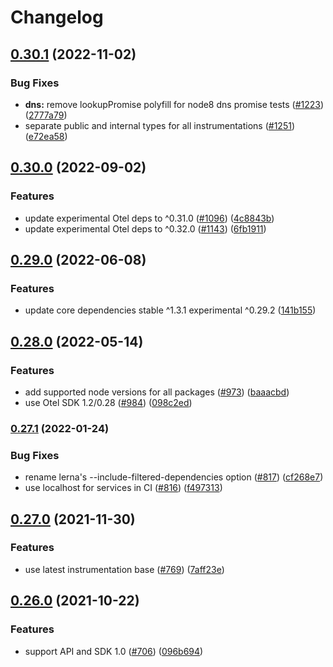 # Changelog

## [0.30.1](https://github.com/open-telemetry/opentelemetry-js-contrib/compare/instrumentation-dns-v0.30.0...instrumentation-dns-v0.30.1) (2022-11-02)


### Bug Fixes

* **dns:** remove lookupPromise polyfill for node8 dns promise tests  ([#1223](https://github.com/open-telemetry/opentelemetry-js-contrib/issues/1223)) ([2777a79](https://github.com/open-telemetry/opentelemetry-js-contrib/commit/2777a793239018b968519f27d2d188e41a05afa9))
* separate public and internal types for all instrumentations ([#1251](https://github.com/open-telemetry/opentelemetry-js-contrib/issues/1251)) ([e72ea58](https://github.com/open-telemetry/opentelemetry-js-contrib/commit/e72ea58cfb888a90590970f63d3a042a8ea3aaf2))

## [0.30.0](https://github.com/open-telemetry/opentelemetry-js-contrib/compare/instrumentation-dns-v0.29.0...instrumentation-dns-v0.30.0) (2022-09-02)


### Features

* update experimental Otel deps to ^0.31.0 ([#1096](https://github.com/open-telemetry/opentelemetry-js-contrib/issues/1096)) ([4c8843b](https://github.com/open-telemetry/opentelemetry-js-contrib/commit/4c8843be14896d1159a622c07eb3a049401ccba1))
* update experimental Otel deps to ^0.32.0 ([#1143](https://github.com/open-telemetry/opentelemetry-js-contrib/issues/1143)) ([6fb1911](https://github.com/open-telemetry/opentelemetry-js-contrib/commit/6fb191139aed2ca763300dcf9adb51121a88f97e))

## [0.29.0](https://github.com/open-telemetry/opentelemetry-js-contrib/compare/instrumentation-dns-v0.28.0...instrumentation-dns-v0.29.0) (2022-06-08)


### Features

* update core dependencies stable ^1.3.1 experimental ^0.29.2 ([141b155](https://github.com/open-telemetry/opentelemetry-js-contrib/commit/141b155e344980b51264e26b26c117b2113bcef6))

## [0.28.0](https://github.com/open-telemetry/opentelemetry-js-contrib/compare/instrumentation-dns-v0.27.1...instrumentation-dns-v0.28.0) (2022-05-14)


### Features

* add supported node versions for all packages ([#973](https://github.com/open-telemetry/opentelemetry-js-contrib/issues/973)) ([baaacbd](https://github.com/open-telemetry/opentelemetry-js-contrib/commit/baaacbdd35ca4baab0afae64647aa8c0380ee4b7))
* use Otel SDK 1.2/0.28 ([#984](https://github.com/open-telemetry/opentelemetry-js-contrib/issues/984)) ([098c2ed](https://github.com/open-telemetry/opentelemetry-js-contrib/commit/098c2ed6f9c5ab7bd865685018c0777245aab3b7))

### [0.27.1](https://www.github.com/open-telemetry/opentelemetry-js-contrib/compare/instrumentation-dns-v0.27.0...instrumentation-dns-v0.27.1) (2022-01-24)


### Bug Fixes

* rename lerna's --include-filtered-dependencies option ([#817](https://www.github.com/open-telemetry/opentelemetry-js-contrib/issues/817)) ([cf268e7](https://www.github.com/open-telemetry/opentelemetry-js-contrib/commit/cf268e7a92b7800ad6dbec9ca77466f9ee03ee1a))
* use localhost for services in CI ([#816](https://www.github.com/open-telemetry/opentelemetry-js-contrib/issues/816)) ([f497313](https://www.github.com/open-telemetry/opentelemetry-js-contrib/commit/f4973133e86549bbca301983085cc67788a10acd))

## [0.27.0](https://www.github.com/open-telemetry/opentelemetry-js-contrib/compare/instrumentation-dns-v0.26.0...instrumentation-dns-v0.27.0) (2021-11-30)


### Features

* use latest instrumentation base ([#769](https://www.github.com/open-telemetry/opentelemetry-js-contrib/issues/769)) ([7aff23e](https://www.github.com/open-telemetry/opentelemetry-js-contrib/commit/7aff23ebebbe209fa3b78c2e7f513c9cd2231be4))

## [0.26.0](https://www.github.com/open-telemetry/opentelemetry-js-contrib/compare/instrumentation-dns-v0.25.0...instrumentation-dns-v0.26.0) (2021-10-22)


### Features

* support API and SDK 1.0 ([#706](https://www.github.com/open-telemetry/opentelemetry-js-contrib/issues/706)) ([096b694](https://www.github.com/open-telemetry/opentelemetry-js-contrib/commit/096b694bbc3079f0ab4ee0462869b10eb8185202))
